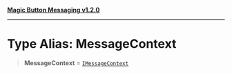 [**Magic Button Messaging v1.2.0**](../README.md)

***

# Type Alias: MessageContext

> **MessageContext** = [`IMessageContext`](../interfaces/IMessageContext.md)
